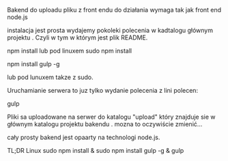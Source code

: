 Bakend do uploadu pliku z front endu 
do działania wymaga tak jak front end node.js

instalacja jest prosta
wydajemy pokoleki polecenia 
w kadtalogu głównym projektu . Czyli w tym w którym jest plik README.


npm install
lub pod linuxem sudo npm install

npm install gulp -g

lub pod lunuxem takze z sudo.

Uruchamianie serwera to juz tylko wydanie polecenia z lini polecen:

gulp


Pliki sa uploadowane na serwer do katalogu "upload" który znajduje sie w głównym katalogu projektu bakendu . mozna to oczywiście zmienić...

cały prosty bakend jest opaarty na technologi node.js.

TL;DR Linux
sudo npm install &
sudo npm install gulp -g &
gulp
